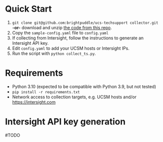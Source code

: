 # Quick Start

1. `git clone git@github.com:brightpuddle/ucs-techsupport collector.git` **-or-** download and unzip [the code from this repo](https://github.com/brightpuddle/ucs-techsupport-collector/archive/refs/heads/main.zip).
2. Copy the `sample-config.yaml` file to `config.yaml`
3. If collecting from Intersight, follow the instructions to generate an Intersight API key.
4. Edit `config.yaml` to add your UCSM hosts or Intersight IPs.
5. Run the script with `python collect_ts.py`.

# Requirements

- Python 3.10 (expected to be compatible with Python 3.9, but not tested)
- `pip install -r requirements.txt`
- Network access to collection targets, e.g. UCSM hosts and/or https://intersight.com

# Intersight API key generation
#TODO
